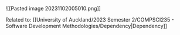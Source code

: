 ![[Pasted image 20231102005010.png]]

Related to: [[University of Auckland/2023 Semester 2/COMPSCI235 - Software Development Methodologies/Dependency|Dependency]]
